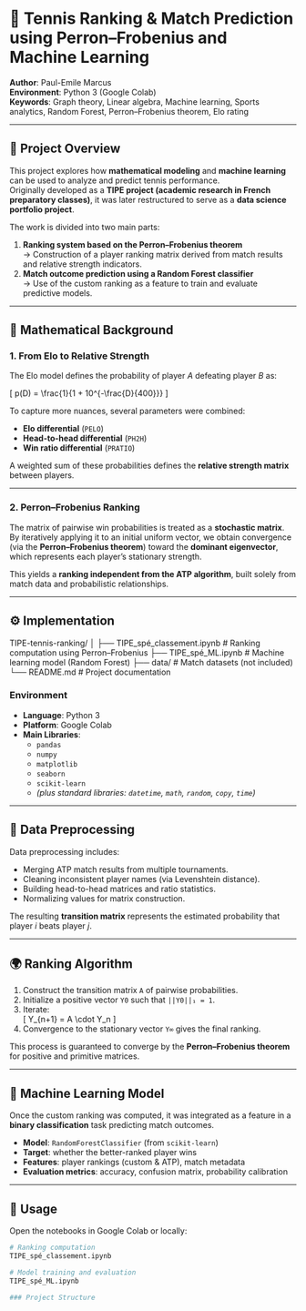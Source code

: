 # 🎾 Tennis Ranking & Match Prediction using Perron–Frobenius and Machine Learning

**Author**: Paul-Emile Marcus  
**Environment**: Python 3 (Google Colab)  
**Keywords**: Graph theory, Linear algebra, Machine learning, Sports analytics, Random Forest, Perron–Frobenius theorem, Elo rating  

---

## 🧠 Project Overview

This project explores how **mathematical modeling** and **machine learning** can be used to analyze and predict tennis performance.  
Originally developed as a **TIPE project (academic research in French preparatory classes)**, it was later restructured to serve as a **data science portfolio project**.

The work is divided into two main parts:

1. **Ranking system based on the Perron–Frobenius theorem**  
   → Construction of a player ranking matrix derived from match results and relative strength indicators.  
2. **Match outcome prediction using a Random Forest classifier**  
   → Use of the custom ranking as a feature to train and evaluate predictive models.

---

## 🧩 Mathematical Background

### 1. From Elo to Relative Strength

The Elo model defines the probability of player *A* defeating player *B* as:

\[
p(D) = \frac{1}{1 + 10^{-\frac{D}{400}}}
\]

To capture more nuances, several parameters were combined:
- **Elo differential** (`PELO`)
- **Head-to-head differential** (`PH2H`)
- **Win ratio differential** (`PRATIO`)

A weighted sum of these probabilities defines the **relative strength matrix** between players.

---

### 2. Perron–Frobenius Ranking

The matrix of pairwise win probabilities is treated as a **stochastic matrix**.  
By iteratively applying it to an initial uniform vector, we obtain convergence (via the **Perron–Frobenius theorem**) toward the **dominant eigenvector**, which represents each player’s stationary strength.

This yields a **ranking independent from the ATP algorithm**, built solely from match data and probabilistic relationships.

---

## ⚙️ Implementation
TIPE-tennis-ranking/
│
├── TIPE_spé_classement.ipynb # Ranking computation using Perron–Frobenius
├── TIPE_spé_ML.ipynb # Machine learning model (Random Forest)
├── data/ # Match datasets (not included)
└── README.md # Project documentation


### Environment

- **Language**: Python 3  
- **Platform**: Google Colab  
- **Main Libraries**:
  - `pandas`
  - `numpy`
  - `matplotlib`
  - `seaborn`
  - `scikit-learn`
  - *(plus standard libraries: `datetime`, `math`, `random`, `copy`, `time`)*

---

## 🧮 Data Preprocessing

Data preprocessing includes:
- Merging ATP match results from multiple tournaments.  
- Cleaning inconsistent player names (via Levenshtein distance).  
- Building head-to-head matrices and ratio statistics.  
- Normalizing values for matrix construction.  

The resulting **transition matrix** represents the estimated probability that player *i* beats player *j*.

---

## 🌍 Ranking Algorithm

1. Construct the transition matrix `A` of pairwise probabilities.  
2. Initialize a positive vector `Y0` such that `||Y0||₁ = 1`.  
3. Iterate:  
   \[
   Y_{n+1} = A \cdot Y_n
   \]
4. Convergence to the stationary vector `Y∞` gives the final ranking.

This process is guaranteed to converge by the **Perron–Frobenius theorem** for positive and primitive matrices.

---

## 🤖 Machine Learning Model

Once the custom ranking was computed, it was integrated as a feature in a **binary classification** task predicting match outcomes.

- **Model**: `RandomForestClassifier` (from `scikit-learn`)  
- **Target**: whether the better-ranked player wins  
- **Features**: player rankings (custom & ATP), match metadata  
- **Evaluation metrics**: accuracy, confusion matrix, probability calibration  

---

## 🚀 Usage

Open the notebooks in Google Colab or locally:

```bash
# Ranking computation
TIPE_spé_classement.ipynb

# Model training and evaluation
TIPE_spé_ML.ipynb

### Project Structure

